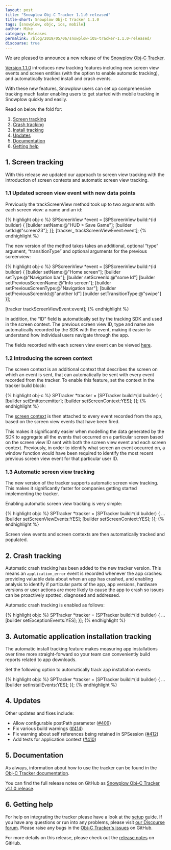 ```yaml
---
layout: post
title: "Snowplow Obj-C Tracker 1.1.0 released"
title-short: Snowplow Obj-C Tracker 1.1.0
tags: [snowplow, objc, ios, mobile]
author: Mike
category: Releases
permalink: /blog/2019/05/06/snowplow-iOS-tracker-1.1.0-released/
discourse: true
---
```


We are pleased to announce a new release of the [Snowplow Obj-C Tracker][repo].

[Version 1.1.0][release-notes] introduces new tracking features including new screen view events and screen entities (with the option to enable automatic tracking), and automatically tracked install and crash events.

With these new features, Snowplow users can set up comprehensive tracking much faster enabling users to get started with mobile tracking in Snowplow quickly and easily.

Read on below the fold for:

1. [Screen tracking](#screens)
2. [Crash tracking](#exceptions)
3. [Install tracking](#installs)
4. [Updates](#updates)
5. [Documentation](#docs)
6. [Getting help](#help)

<!--more-->

<h2 id="screens">1. Screen tracking</h2>

With this release we updated our approach to screen view tracking with the introduction of screen contexts and automatic screen view tracking.

### 1.1 Updated screen view event with new data points

Previously the trackScreenView method took up to two arguments with each screen view: a name and an id:

{% highlight obj-c %}
SPScreenView *event = [SPScreenView build:^(id<SPScreenViewBuilder> builder) {
  [builder setName:@"HUD > Save Game"];
  [builder setId:@"screen23"];
}];
[tracker_ trackScreenViewEvent:event];
{% endhighlight %}

The new version of the method takes takes an additional, optional “type” argument, “transitionType” and optional arguments for the previous screenview:

{% highlight obj-c %}
SPScreenView *event = [SPScreenView build:^(id<SPScreenViewBuilder> builder) {
  [builder setName:@"Home screen"];
  [builder setType:@"Navigation bar"];
  [builder setScreenId:@"some Id"]
  [builder setPreviousScreenName:@"Info screen"];
  [builder setPreviousScreenType:@"Navigation bar"];
  [builder setPreviousScreenId:@"another Id"]
  [builder setTransitionType:@"swipe"]
}];

[tracker trackScreenViewEvent:event];
{% endhighlight %}

In addition, the “ID” field is automatically set by the tracking SDK and used in the screen context. The previous screen view ID, type and name are automatically recorded by the SDK with the event, making it easier to understand how individual users navigate through the app.

The fields recorded with each screen view event can be viewed [here](https://github.com/snowplow/iglu-central/blob/master/schemas/com.snowplowanalytics.mobile/screen_view/jsonschema/1-0-0).

### 1.2 Introducing the screen context

The screen context is an additional context that describes the screen on which an event is sent, that can automatically be sent with every event recorded from the tracker. To enable this feature, set the context in the tracker build block:

{% highlight obj-c %}
SPTracker *tracker = [SPTracker build:^(id<SPTrackerBuilder> builder) {
    [builder setEmitter:emitter];
    [builder setScreenContext:YES];
}];
{% endhighlight %}

The [screen context](https://github.com/snowplow/iglu-central/blob/b3d1083c60c45416b7713237a43cc628704606dd/schemas/com.snowplowanalytics.mobile/screen/jsonschema/1-0-0) is then attached to every event recorded from the app, based on the screen view events that have been fired.

This makes it significantly easier when modelling the data generated by the SDK to aggregate all the events that occurred on a particular screen based on the screen view ID sent with both the screen view event and each screen context. Previously, in order to identify what screen an event occurred on, a window function would have been required to identify the most recent previous screen view event for that particular user ID.

### 1.3 Automatic screen view tracking

The new version of the tracker supports automatic screen view tracking. This makes it significantly faster for companies getting started implementing the tracker.

Enabling automatic screen view tracking is very simple:

{% highlight objc %}
SPTracker *tracker = [SPTracker build:^(id<SPTrackerBuilder> builder) {
    ...
    [builder setScreenViewEvents:YES];
    [builder setScreenContext:YES];
}];
{% endhighlight %}

Screen view events and screen contexts are then automatically tracked and populated.

<h2 id="exceptions">2. Crash tracking</h2>

Automatic crash tracking has been added to the new tracker version. This means an `application_error` event is recorded whenever the app crashes: providing valuable data about when an app has crashed, and enabling analysis to identify if particular parts of the app, app versions, hardware versions or user actions are more likely to cause the app to crash so issues can be proactively spotted, diagnosed and addressed.

Automatic crash tracking is enabled as follows:

{% highlight objc %}
SPTracker *tracker = [SPTracker build:^(id<SPTrackerBuilder> builder) {
    ...
    [builder setExceptionEvents:YES];
}];
{% endhighlight %}

<h2 id="installs">3. Automatic application installation tracking</h2>

The automatic install tracking feature makes measuring app installations over time more straight-forward so your team can conveniently build reports related to app downloads.

Set the following option to automatically track app installation events:

{% highlight objc %}
SPTracker *tracker = [SPTracker build:^(id<SPTrackerBuilder> builder) {
    ...
    [builder setInstallEvents:YES];
}];
{% endhighlight %}

<h2 id="updates">4. Updates</h2>

Other updates and fixes include:

* Allow configurable postPath parameter ([#409][409])
* Fix various build warnings ([#414][414])
* Fix warning about self references being retained in SPSession ([#412][412])
* Add tests for application context ([#410][410])

<h2 id="docs">5. Documentation</h2>

As always, information about how to use the tracker can be found in the [Obj-C Tracker documentation][docs].

You can find the full release notes on GitHub as [Snowplow Obj-C Tracker v1.1.0 release][release-notes].

<h2 id="help">6. Getting help</h2>

For help on integrating the tracker please have a look at the [setup][ios-setup] guide.
If you have any questions or run into any problems, please visit [our Discourse forum][discourse]. Please raise any bugs in the [Obj-C Tracker's issues][ios-issues] on GitHub.

For more details on this release, please check out the [release notes][release-notes] on GitHub.

[repo]: https://github.com/snowplow/snowplow-objc-tracker
[docs]: https://docs.snowplowanalytics.com/open-source/snowplow/trackers/objective-c-tracker/1.1.0/
[release-notes]: https://github.com/snowplow/snowplow-objc-tracker/releases/tag/1.1.0
[ios-setup]: http://docs.snowplowanalytics.com/open-source/snowplow/trackers/objective-c-tracker/1.1.0/objective-c-tracker/#installation
[ios-issues]: https://github.com/snowplow/snowplow-objc-tracker/issues
[409]: https://github.com/snowplow/snowplow-objc-tracker/issues/409
[414]: https://github.com/snowplow/snowplow-objc-tracker/issues/414
[412]: https://github.com/snowplow/snowplow-objc-tracker/issues/412
[410]: https://github.com/snowplow/snowplow-objc-tracker/issues/410
[discourse]: http://discourse.snowplowanalytics.com/
